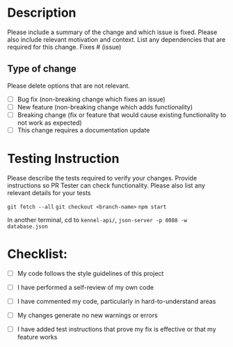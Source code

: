 
# Description

Please include a summary of the change and which issue is fixed. Please also include relevant motivation and context. List any dependencies that are required for this change.
Fixes # (issue)

## Type of change

Please delete options that are not relevant.

- [ ] Bug fix (non-breaking change which fixes an issue)
- [ ] New feature (non-breaking change which adds functionality)
- [ ] Breaking change (fix or feature that would cause existing functionality to not work as expected)
- [ ] This change requires a documentation update

# Testing Instruction

Please describe the tests required to verify your changes. Provide instructions so PR Tester can check functionality. Please also list any relevant details for your tests

`git fetch --all`
`git checkout <branch-name>`
`npm start`

In another terminal, cd to `kennel-api/`,
`json-server -p 8088 -w database.json`

# Checklist:
- [ ] My code follows the style guidelines of this project
- [ ] I have performed a self-review of my own code
- [ ] I have commented my code, particularly in hard-to-understand areas
- [ ] My changes generate no new warnings or errors
- [ ] I have added test instructions that prove my fix is effective or that my feature works

	
